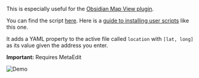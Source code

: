 This is especially useful for the [Obsidian Map View plugin](https://github.com/esm7/obsidian-map-view).

You can find the script [here](./Attachments/getLongLatFromAddress.js).
Here is a [guide to installing user scripts](./Capture_FetchTasksFromTodoist.md) like this one.

It adds a YAML property to the active file called ``location`` with `[lat, long]` as its value given the address you enter.

**Important:** Requires MetaEdit

![Demo](../Images/longLatDemo.gif)
